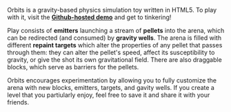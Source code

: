 

Orbits is a gravity-based physics simulation toy written in HTML5.  To play with it, visit the [**Github-hosted demo**](http://apsillers.github.com/orbits/index.html) and get to tinkering!

Play consists of **emitters** launching a stream of **pellets** into the arena, which can be redirected (and consumed) by **gravity wells**. The arena is filled with different **repaint targets** which alter the properties of any pellet that passes through them: they can alter the pellet's speed, affect its susceptibility to gravity, or give the shot its own gravitational field. There are also draggable blocks, which serve as barriers for the pellets.

Orbits encourages experimentation by allowing you to fully customize the arena with new blocks, emitters, targets, and gavity wells.  If you create a level that you partiularly enjoy, feel free to save it and share it with your friends.
